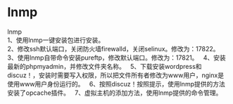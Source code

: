 # lnmp
lnmp  
1、使用lnmp一键安装包进行安装。  
2、修改ssh默认端口，关闭防火墙firewalld，关闭selinux。修改为：17822。  
3、使用lnmp自带命令安装pureftp，修改默认端口。修改为：17821。  
4、安装最新的phpmyadmin，并修改文件夹名称。  
5、下载安装wordpress和discuz！，安装时需要写入权限，所以把文件所有者修改为www用户，nginx是使用www用户身份运行的。  
6、按照discuz！按照提示，使用lnmp提供的方法安装了opcache插件。   
7、虚拟主机的添加方法，使用lnmp提供的命令管理。   
